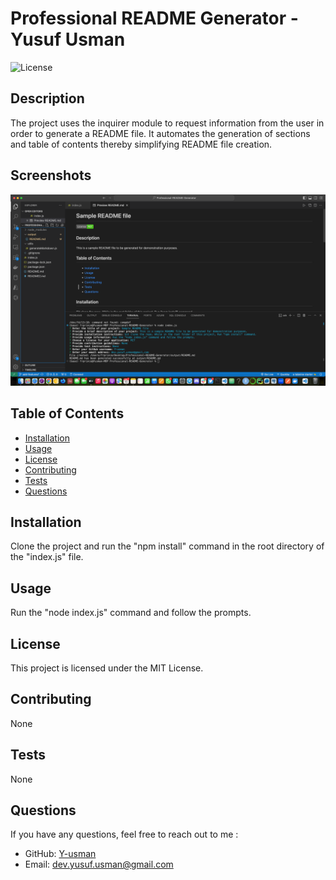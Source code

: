 
# Professional README Generator - Yusuf Usman

![License](https://img.shields.io/badge/License-MIT-brightgreen)

## Description
The project uses the inquirer module to request information from the user in order to generate a README file. It automates the generation of sections and table of contents thereby simplifying README file creation.

## Screenshots
![SAMPLE README screenshot](/assets/Screenshot.png)

## Table of Contents
- [Installation](#installation)
- [Usage](#usage)
- [License](#license)
- [Contributing](#contributing)
- [Tests](#tests)
- [Questions](#questions)

## Installation
Clone the project and run the "npm install" command in the root directory of the "index.js" file.

## Usage
Run the "node index.js" command and follow the prompts.

## License
This project is licensed under the MIT License.

## Contributing
None

## Tests
None

## Questions
If you have any questions, feel free to reach out to me :
- GitHub: [Y-usman](https://github.com/Y-usman)
- Email: dev.yusuf.usman@gmail.com
